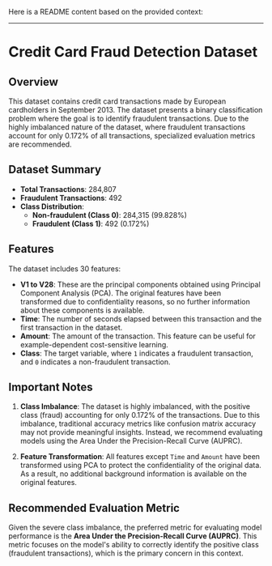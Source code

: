 Here is a README content based on the provided context:

---

# Credit Card Fraud Detection Dataset

## Overview

This dataset contains credit card transactions made by European cardholders in September 2013. The dataset presents a binary classification problem where the goal is to identify fraudulent transactions. Due to the highly imbalanced nature of the dataset, where fraudulent transactions account for only 0.172% of all transactions, specialized evaluation metrics are recommended.

## Dataset Summary

- **Total Transactions**: 284,807
- **Fraudulent Transactions**: 492
- **Class Distribution**:
  - **Non-fraudulent (Class 0)**: 284,315 (99.828%)
  - **Fraudulent (Class 1)**: 492 (0.172%)

## Features

The dataset includes 30 features:

- **V1 to V28**: These are the principal components obtained using Principal Component Analysis (PCA). The original features have been transformed due to confidentiality reasons, so no further information about these components is available.
- **Time**: The number of seconds elapsed between this transaction and the first transaction in the dataset.
- **Amount**: The amount of the transaction. This feature can be useful for example-dependent cost-sensitive learning.
- **Class**: The target variable, where `1` indicates a fraudulent transaction, and `0` indicates a non-fraudulent transaction.

## Important Notes

1. **Class Imbalance**: The dataset is highly imbalanced, with the positive class (fraud) accounting for only 0.172% of the transactions. Due to this imbalance, traditional accuracy metrics like confusion matrix accuracy may not provide meaningful insights. Instead, we recommend evaluating models using the Area Under the Precision-Recall Curve (AUPRC).
  
2. **Feature Transformation**: All features except `Time` and `Amount` have been transformed using PCA to protect the confidentiality of the original data. As a result, no additional background information is available on the original features.

## Recommended Evaluation Metric

Given the severe class imbalance, the preferred metric for evaluating model performance is the **Area Under the Precision-Recall Curve (AUPRC)**. This metric focuses on the model's ability to correctly identify the positive class (fraudulent transactions), which is the primary concern in this context.
